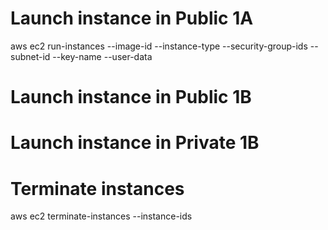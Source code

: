 # Launch instance in Public 1A
aws ec2 run-instances --image-id <value> --instance-type <value> --security-group-ids <value> --subnet-id <value> --key-name <value> --user-data <value>


# Launch instance in Public 1B


# Launch instance in Private 1B


# Terminate instances

aws ec2 terminate-instances --instance-ids <value> <value>